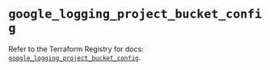 # `google_logging_project_bucket_config`

Refer to the Terraform Registry for docs: [`google_logging_project_bucket_config`](https://registry.terraform.io/providers/hashicorp/google-beta/6.22.0/docs/resources/google_logging_project_bucket_config).
